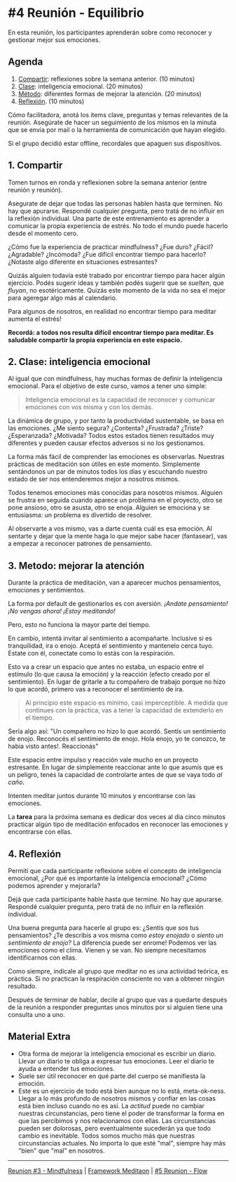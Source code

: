 # #4 Reunión - Equilibrio

En esta reunión, los participantes aprenderán sobre como reconocer y gestionar mejor sus emociones.

## Agenda
1. [Compartir](#_1-compartir): reflexiones sobre la semana anterior. (10 minutos)
2. [Clase](#_2-clase-inteligencia-emocional): inteligencia emocional. (20 minutos)
3. [Método](#_3-metodo-mejorar-la-atención): diferentes formas de mejorar la atención. (20 minutos)
4. [Reflexión](#_4-reflexión). (10 minutos)

Cómo facilitadora, anotá los items clave, preguntas y temas relevantes de la reunión. Asegúrate de hacer un seguimiento de los mismos en la minuta que se envia por mail o la herramienta de comunicación que hayan elegido.

Si el grupo decidió estar offline, recordales que apaguen sus dispositivos.

## 1. Compartir
Tomen turnos en ronda y reflexionen sobre la semana anterior (entre reunión y reunión). 

Asegurate de dejar que todas las personas hablen hasta que terminen. No hay que apurarse. Respondé cualquier pregunta, pero tratá de no influir en la reflexión individual. Una parte de este entrenamiento es aprender a comunicar la propia experiencia de estrés. No todo el mundo puede hacerlo desde el momento cero.

¿Cómo fue la experiencia de practicar mindfulness? ¿Fue duro? ¿Fácil? ¿Agradable? ¿Incómoda? ¿Fue difícil encontrar tiempo para hacerlo? ¿Notaste algo diferente en situaciones estresantes?

Quizás alguien todavía esté trabado por encontrar tiempo para hacer algún ejercicio. Podés sugerir ideas y también podés sugerir que se *suelten*, que *fluyan*, no esotéricamente. Quizás este momento de la vida no sea el mejor para ageregar algo más al calendario. 

Para algunos de nosotros, en realidad no encontrar tiempo para meditar aumenta el estrés!

**Recordá: a todos nos resulta difícil encontrar tiempo para meditar. Es saludable compartir la propia experiencia en este espacio.**

## 2. Clase: inteligencia emocional
Al igual que con mindfulness, hay muchas formas de definir la inteligencia emocional. Para el objetivo de este curso, vamos a tener uno simple:

> Inteligencia emocional es la capacidad de reconocer y comunicar emociones con vos misma y con los demás.

La dinámica de grupo, y por tanto la productividad sustentable, se basa en las emociones. ¿Me siento segura? ¿Contenta? ¿Frustrada? ¿Triste? ¿Esperanzada? ¿Motivada? Todos estos estados tienen resultados muy diferentes y pueden causar efectos adversos si no los gestionamos.

La forma más fácil de comprender las emociones es observarlas. Nuestras prácticas de meditación son útiles en este momento. Simplemente sentándonos un par de minutos todos los días y escuchando nuestro estado de ser nos entenderemos mejor a nosotros mismos.

Todos tenemos emociones más conocidas para nosotros mismos. Alguien se frustra en seguida cuando aparece un problema en el proyecto, otro se pone ansioso, otro se asusta, otro se enoja. Alguien se emociona y se entusiasma: un problema es divertido de resolver.

Al observarte a vos mismo, vas a darte cuenta cuál es esa emoción. Al sentarte y dejar que la mente haga lo que mejor sabe hacer (fantasear), vas a empezar a reconocer patrones de pensamiento.

## 3. Metodo: mejorar la atención
Durante la práctica de meditación, van a aparecer muchos pensamientos, emociones y sentimientos.

La forma por default de gestionarlos es con aversión. *¡Andate pensamiento! ¡No vengas ahora! ¡Estoy meditando!*

Pero, esto no funciona la mayor parte del tiempo.

En cambio, intentá invitar al sentimiento a acompañarte. Inclusive si es tranquilidad, ira o enojo. Aceptá el sentimiento y mantenelo cerca tuyo. Estate con él, conectate como lo estás con la respiración.

Esto va a crear un espacio que antes no estaba, un espacio entre el estímulo (lo que causa la emoción) y la reacción (efecto creado por el sentimiento). En lugar de gritarle a tu compañero de trabajo porque no hizo lo que acordó, primero vas a reconocer el sentimiento de ira.

> Al principio este espacio es mínimo, casi imperceptible. A medida que continues con la práctica, vas a tener la capacidad de extenderlo en el tiempo.

Sería algo así: "Un compañero no hizo lo que acordó. Sentís un sentimiento de enojo. Reconocés el sentimiento de enojo. Hola enojo, yo te conozco, te habia visto antes!. Reaccionás"

Este espacio entre impulso y reacción vale mucho en un proyecto estresante. En lugar de simplemente reaccionar ante lo que asumís que es un peligro, tenés la capacidad de controlarte antes de que se vaya todo *al caño*.

Intenten meditar juntos durante 10 minutos y encontrarse con las emociones. 

La **tarea** para la próxima semana es dedicar dos veces al dia cinco minutos practicar algún tipo de meditación enfocados en reconocer las emociones y encontrarse con ellas. 

## 4. Reflexión
Permití que cada participante reflexione sobre el concepto de inteligencia emocional, ¿Por qué es importante la inteligencia emocional? ¿Cómo podemos aprender y mejorarla?

Dejá que cada participante hable hasta que termine. No hay que apurarse. Respondé cualquier pregunta, pero tratá de no influir en la reflexión individual.

Una buena pregunta para hacerle al grupo es: ¿Sentís que *sos* tus pensamientos? ¿Te describis a vos misma como *estoy enojado* o *siento un sentimiento de enojo*? La diferencia puede ser enrome! Podemos ver las emociones como el clima. Vienen y se van. No siempre necesitamos identificarnos con ellas.

Como siempre, indicale al grupo que meditar no es una actividad teórica, es práctica. Si no practican la respiración consciente no van a obtener ningún resultado.

Después de terminar de hablar, decile al grupo que vas a quedarte después de la reunión a responder preguntas unos minutos por si alguien tiene una consulta uno a uno.

## Material Extra
- Otra forma de mejorar la inteligencia emocional es escribir un diario. Llevar un diario te obliga a expresar tus emociones. Leer el diario te ayuda a entender tus emociones.
- Suele ser útil reconocer en qué parte del cuerpo se manifiesta la emoción. 
- Este es un ejercicio de todo está bien aunque no lo está, meta-ok-ness. Llegar a lo más profundo de nosotros mismos y confiar en las cosas está bien incluso cuando no es así. La *actitud* puede no cambiar nuestras circunstancias, pero tiene el poder de transformar la forma en que las percibimos y nos relacionamos con ellas. Las circunstancias pueden ser dolorosas, pero eventualmente sucederán ya que todo cambio es inevitable. Todos somos mucho más que nuestras circunstancias actuales. No importa lo que esté "mal", siempre hay más "bien" que "mal" en nosotros.


***

[Reunion #3 - Mindfulness](/templates/reunion-03-mindfulness.md) | [Framework Meditaon](/#framework) | [#5 Reunion - Flow](/templates/reunion-05-flow.md)


